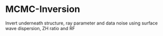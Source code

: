 # MCMC-Inversion
Invert underneath structure, ray parameter and data noise using surface wave dispersion, ZH ratio and RF
